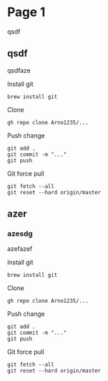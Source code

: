 # Page 1

qsdf

## qsdf

qsdfaze

Install git

```
brew install git
```

Clone

```
gh repo clone Arno1235/...
```

Push change

```
git add .
git commit -m "..."
git push
```

Git force pull

```
git fetch --all
git reset --hard origin/master
```



## azer

### azesdg

azefazef

Install git

```
brew install git
```

Clone

```
gh repo clone Arno1235/...
```

Push change

```
git add .
git commit -m "..."
git push
```

Git force pull

```
git fetch --all
git reset --hard origin/master
```

